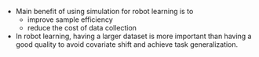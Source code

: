 - Main benefit of using simulation for robot learning is to
	- improve sample efficiency
	- reduce the cost of data collection
- In robot learning, having a larger dataset is more important than having a good quality to avoid covariate shift and achieve task generalization. 